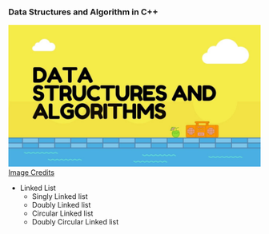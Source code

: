 ### Data Structures and Algorithm in C++

![dsa-banner](imgs/dsa-banner.jpg)
[Image Credits](https://medium.com/@mohamedmansormemo/algorithms-and-data-structure-1c2ad2dd8675)
* Linked List
   * Singly Linked list
   * Doubly Linked list
   * Circular Linked list
   * Doubly Circular Linked list
 